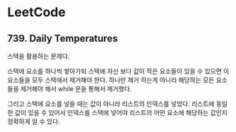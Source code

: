 # LeetCode

## 739. Daily Temperatures

스택을 활용하는 문제다.

스택에 요소를 하나씩 쌓아가되 스택에 자신 보다 값이 작은 요소들이 있을 수 있으면 이 요소들을 모두 스택에서 제거해야 한다. 하나만 제거 하는게 아니라 해당하는 모든 요소들을 제거해야 해서 while 문을 통해서 제거했다.

그리고 스택에 요소를 넣을 때는 값이 아니라 리스트의 인덱스를 넣었다. 리스트에 동일한 값이 있을 수 있어서 인덱스를 스택에 넣어야 리스트의 어떤 요소에 해당하는 값인지 정확하게 알 수 있다. 




